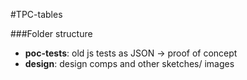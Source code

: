 #TPC-tables

###Folder structure

- **poc-tests**: old js tests as JSON -> proof of concept
- **design**: design comps and other sketches/ images